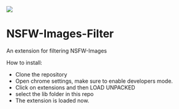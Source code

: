 ![](nsfw(1).png)
# NSFW-Images-Filter
An extension for filtering NSFW-Images


How to install:        
* Clone the repository      
* Open chrome settings, make sure to enable developers mode.
* Click on extensions and then LOAD UNPACKED
* select the lib folder in this repo 
* The extension is loaded now.


